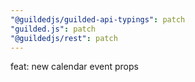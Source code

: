 ```yaml
---
"@guildedjs/guilded-api-typings": patch
"guilded.js": patch
"@guildedjs/rest": patch
---
```


feat: new calendar event props
